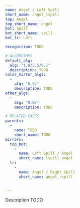 ```yaml
---
name: Angel / Left Spill
short_name: angel_lspill
top: Angel
top_short_name: angel
bot: Spill
bot_short_name: spill
bot_lr: Left

recognition: TODO

# ALGORITHMS
default_alg:
  alg: "1,0/5,5/0,1"
  description: TODO
color_mirror_algs:
  -
    alg: "0,0/"
    description: TODO
other_algs:
  -
    alg: "0,0/"
    description: TODO

# RELATED CASES
parents:
  -
    name: TODO
    short_name: TODO
mirrors:
  top_bot:
    -
      name: Left Spill / Angel
      short_name: lspill_angel
  lr:
    -
      name: Angel / Right Spill
      short_name: angel_rspill


---
```


Description TODO

